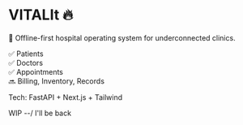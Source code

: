 # VITALIt 🔥

🏥 Offline-first hospital operating system for underconnected clinics. 

✅ Patients  
✅ Doctors  
✅ Appointments  
🔜 Billing, Inventory, Records

Tech: FastAPI + Next.js + Tailwind

WIP --/ I'll be back
